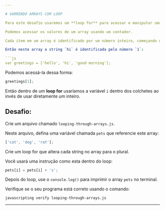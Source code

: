 ```yaml
---

# VARRENDO ARRAYS COM LOOP

Para este desafio usaremos um **loop for** para acessar e manipular uma lista de valores em um array.

Podemos acessar os valores de um array usando um contador.

Cada item em um array é identificado por um número inteiro, começando do `0`.

Então neste array a string `hi` é identificada pelo número `1`:

```js
var greetings = ['hello', 'hi', 'good morning'];
```

Podemos acessá-la dessa forma:

```js
greetings[1];
```

Então dentro de um **loop for** usaríamos a variável `i` dentro dos colchetes ao invés de usar diretamente um inteiro.

## Desafio:

Crie um arquivo chamado `looping-through-arrays.js`.

Neste arquivo, defina uma variável chamada `pets` que referencie este array:

```js
['cat', 'dog', 'rat'];
```

Crie um loop for que altera cada string no array para o plural.

Você usará uma instrução como esta dentro do loop:

```js
pets[i] = pets[i] + 's';
```

Depois do loop, use o `console.log()` para imprimir o array `pets` no terminal.

Verifique se o seu programa está correto usando o comando:

`javascripting verify looping-through-arrays.js`

---
```


